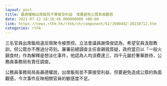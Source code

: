 ```yaml
---
layout: post
title: 聶德權稱出席飯局不算接受利益　惟要避免公眾負面觀感
date: 2021-07-12 18:16:48.000000000 +08:00
link: https://news.rthk.hk/rthk/ch/component/k2/1600402-20210712.htm
categories: rthk
---
```


三名官員出席飯局違反限聚令被票控。立法會議員謝偉俊認為，希望官員汲取教訓，但公眾亦不應過分苛刻。廉署前總調查主任查錫我質疑，政府當日以「一般火鍋食材」作為解釋是想淡化事件，他認為人均消費達三、四千元屬於奢華款待，公務員事務局有責任調查。

公務員事務局局長聶德權說，出席飯局並不算接受利益，但要避免造成公眾的負面觀感，今次事件反映相關官員的敏感度不足。
